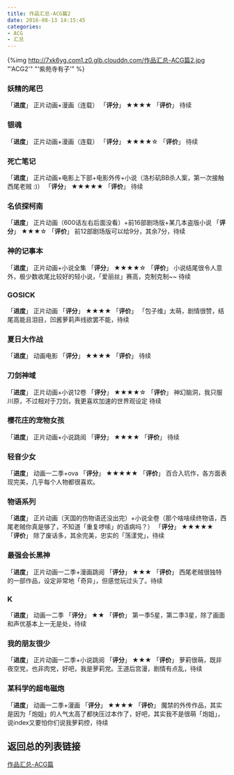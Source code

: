 ```yaml
---
title: 作品汇总-ACG篇2
date: 2016-08-13 14:15:45
categories: 
- ACG
- 汇总
---
```


{%img http://7xk6yg.com1.z0.glb.clouddn.com/作品汇总-ACG篇2.jpg "'ACG2'" "'紫苑寺有子'" %}

### 妖精的尾巴

「**进度**」 正片动画+漫画（连载）
「**评分**」 ★★★★
「**评价**」 待续

<!-- more -->

### 银魂

「**进度**」 正片动画+漫画（连载）
「**评分**」 ★★★★☆
「**评价**」 待续

### 死亡笔记

「**进度**」 正片动画+电影上下部+电影外传+小说（洛杉矶BB杀人案，第一次接触西尾老贼 :)）
「**评分**」 ★★★★★
「**评价**」 待续

### 名侦探柯南

「**进度**」 正片动画（600话左右后面没看）+前16部剧场版+某几本盗版小说
「**评分**」 ★★★☆
「**评价**」 前12部剧场版可以给9分，其余7分，待续

### 神的记事本

「**进度**」 正片动画+小说全集
「**评分**」 ★★★★☆
「**评价**」 小说结尾很令人意外，极少数收尾比较好的轻小说，「爱丽丝」赛高，克制克制~~ 待续

### GOSICK

「**进度**」 正片动画
「**评分**」 ★★★★
「**评价**」 「包子维」太萌，剧情很赞，结尾高能且泪目，凹酱萝莉声线欲罢不能，待续

### 夏日大作战

「**进度**」 动画电影
「**评分**」 ★★★★
「**评价**」 待续

### 刀剑神域

「**进度**」 正片动画+小说12卷
「**评分**」 ★★★★☆
「**评价**」 神幻脑洞，我只服川原，不过相对于刀剑，我更喜欢加速的世界观设定 待续

### 樱花庄的宠物女孩

「**进度**」 正片动画+小说跳阅
「**评分**」 ★★★★
「**评价**」 待续

### 轻音少女

「**进度**」 动画一二季+ova
「**评分**」 ★★★★★
「**评价**」 百合入坑作，各方面表现完美，几乎每个人物都很喜欢。

### 物语系列

「**进度**」 正片动画（天国的伤物语还没出完）+小说全卷（那个啥啥续终物语，西尾老贼你真是够了，不知道「重复啰嗦」的语病吗？）
「**评分**」 ★★★★★
「**评价**」 除了废话多，其余完美，忠实的「荡漾党」，待续

### 最强会长黑神

「**进度**」 正片动画一二季+漫画跳阅
「**评分**」 ★★★
「**评价**」 西尾老贼很独特的一部作品，设定非常地「奇异」，但感觉玩过头了。待续

### K

「**进度**」 动画一二季
「**评分**」 ★★
「**评价**」 第一季5星，第二季3星，除了画面和声优基本上一无是处，待续

### 我的朋友很少

「**进度**」 正片动画一二季+小说跳阅
「**评分**」 ★★★
「**评价**」 萝莉很萌，既非夜空党，也非肉党，好吧，我是萝莉党。王道后宫漫，剧情有点乱，待续

### 某科学的超电磁炮

「**进度**」 动画一二季+漫画
「**评分**」 ★★★★
「**评价**」 魔禁的外传作品，其实是因为「炮姐」的人气太高了都快压过本作了，好吧，其实我不是很萌「炮姐」，说index又要怕你们说我萝莉控，待续

## 返回总的列表链接

[作品汇总-ACG篇][list]

[list]: http://chenneal.github.io/2016/08/11/作品汇总-ACG篇/




